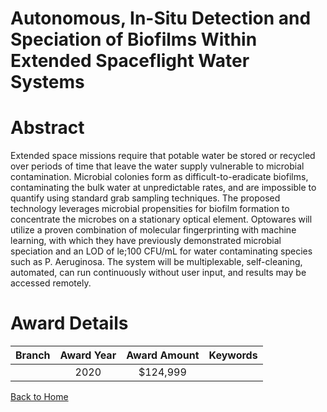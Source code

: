 
Autonomous, In-Situ Detection and Speciation of Biofilms Within Extended Spaceflight Water Systems
==================================================================================================

# Abstract


Extended space missions require that potable water be stored or recycled over periods of time that leave the water supply vulnerable to microbial contamination. Microbial colonies form as difficult-to-eradicate biofilms, contaminating the bulk water at unpredictable rates, and are impossible to quantify using standard grab sampling techniques. The proposed technology leverages microbial propensities for biofilm formation to concentrate the microbes on a stationary optical element. Optowares will utilize a proven combination of molecular fingerprinting with machine learning, with which they have previously demonstrated microbial speciation and an LOD of le;100 CFU/mL for water contaminating species such as P. Aeruginosa. The system will be multiplexable, self-cleaning, automated, can run continuously without user input, and results may be accessed remotely.  

# Award Details

|Branch|Award Year|Award Amount|Keywords|
| :---: | :---: | :---: | :---: |
||2020|$124,999||
  
  


[Back to Home](https://github.com/chrischow/dod_sbir_awards#680)